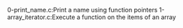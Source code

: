 0-print_name.c:Print a name using function pointers
1-array_iterator.c:Execute a function on the items of an array
